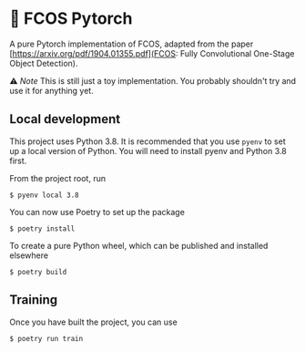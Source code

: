 # 🔎  FCOS Pytorch

A pure Pytorch implementation of FCOS, adapted from the paper [https://arxiv.org/pdf/1904.01355.pdf](FCOS: Fully Convolutional One-Stage Object Detection).

⚠️  _Note_ This is still just a toy implementation. You probably shouldn't try and use it for anything yet.


## Local development
This project uses Python 3.8. It is recommended that you use `pyenv` to set up a local version of Python.
You will need to install pyenv and Python 3.8 first.

From the project root, run
```
$ pyenv local 3.8
```

You can now use Poetry to set up the package
```
$ poetry install
```

To create a pure Python wheel, which can be published and installed elsewhere
```
$ poetry build
```

## Training
Once you have built the project, you can use
```
$ poetry run train
```
